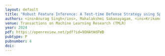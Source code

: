 ```yaml
---
layout: default
title: "Robust Feature Inference: A Test-time Defense Strategy using Spectral Projections"
authors: <ins>Anurag Singh</ins>, Mahalakshmi Sabanayagam, <ins>Krikamol Muandet</ins>, Debarghya Ghoshdastidar
venue: Transactions on Machine Learning Research (TMLR)
year: 2024
pdf: https://openreview.net/pdf?id=9OHAtWdFWB
pubtype: P
pubnumber: 4
doi: 
---
```

